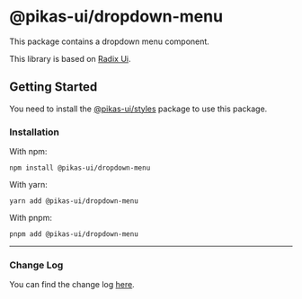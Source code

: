 # @pikas-ui/dropdown-menu

This package contains a dropdown menu component.

This library is based on [Radix Ui](https://www.radix-ui.com/).

## Getting Started

You need to install the [@pikas-ui/styles](../styles/README.md) package to use this package.

### Installation

With npm:

```
npm install @pikas-ui/dropdown-menu
```

With yarn:

```
yarn add @pikas-ui/dropdown-menu
```

With pnpm:

```
pnpm add @pikas-ui/dropdown-menu
```

---

### Change Log
You can find the change log [here](CHANGELOG.md).